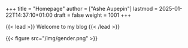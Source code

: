 +++
title = "Homepage"
author = ["Ashe Aupepin"]
lastmod = 2025-01-22T14:37:10+01:00
draft = false
weight = 1001
+++

{{< lead >}}
Welcome to my blog
{{< /lead >}}

{{< figure src="/img/gender.png" >}}
